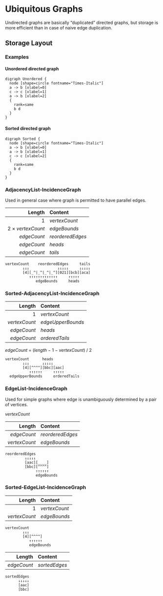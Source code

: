 # Ubiquitous Graphs

Undirected graphs are basically “duplicated” directed graphs, but storage is more efficient than in case of naive edge duplication.

## Storage Layout

### Examples

#### Unordered directed graph

```plantuml
digraph Unordered {
  node [shape=circle fontname="Times-Italic"]
  a -> b [xlabel=0]
  c -> c [xlabel=1]
  a -> b [xlabel=2]
  {
    rank=same
    b d
  }
}
```

#### Sorted directed graph

```plantuml
digraph Sorted {
  node [shape=circle fontname="Times-Italic"]
  a -> b [xlabel=0]
  a -> b [xlabel=1]
  c -> c [xlabel=2]
  {
    rank=same
    b d
  }
}
```

### AdjacencyList-IncidenceGraph

Used in general case where graph is permitted to have parallel edges.

|                 Length | Content            |
|-----------------------:|:-------------------|
|                      1 | _vertexCount_      |
|      2 × _vertexCount_ | _edgeBounds_       |
|            _edgeCount_ | _reorderedEdges_   |
|            _edgeCount_ | _heads_            |
|            _edgeCount_ | _tails_            |

```
vertexCount    reorderedEdges     tails
        ↓↓↓             ↓↓↓↓↓     ↓↓↓↓↓
        [4][_^|_^|_^|_^][021][bcb][aca]
           ↑↑↑↑↑↑↑↑↑↑↑↑↑     ↑↑↑↑↑
              edgeBounds     heads
```

### Sorted-AdjacencyList-IncidenceGraph

|             Length | Content            |
|-------------------:|:-------------------|
|                  1 | _vertexCount_      |
|      _vertexCount_ | _edgeUpperBounds_  |
|        _edgeCount_ | _heads_            |
|        _edgeCount_ | _orderedTails_     |

_edgeCount_ = (_length_ − 1 − _vertexCount_) / 2

```
vertexCount      heads
        ↓↓↓      ↓↓↓↓↓
        [4][^^^^][bbc][aac]
           ↑↑↑↑↑↑     ↑↑↑↑↑
  edgeUpperBounds     orderedTails
```

### EdgeList-IncidenceGraph

Used for simple graphs where edge is unambiguously determined by a pair of vertices.

_vertexCount_

|             Length | Content          |
|-------------------:|:-----------------|
|        _edgeCount_ | _reorderedEdges_ |
|      _vertexCount_ | _edgeBounds_     |

```
reorderedEdges
         ↓↓↓↓↓
         [aac][____]
         [bbc][^^^^]
              ↑↑↑↑↑↑
              edgeBounds
```

### Sorted-EdgeList-IncidenceGraph

|             Length | Content            |
|-------------------:|:-------------------|
|                  1 | _vertexCount_      |
|      _vertexCount_ | _edgeBounds_       |

```
vertexCount
        ↓↓↓
        [4][^^^^]
           ↑↑↑↑↑↑
           edgeBounds
```

|        Length | Content          |
|--------------:|:-----------------|
|   _edgeCount_ | _sortedEdges_    |

```
sortedEdges
      ↓↓↓↓↓
      [aac]
      [bbc]
```
